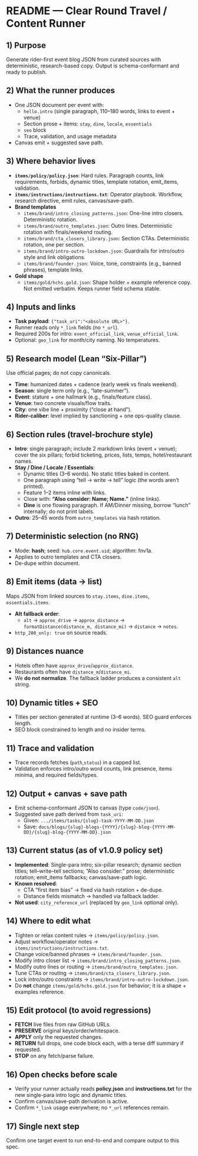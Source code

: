 # README — Clear Round Travel / Content Runner

## 1) Purpose
Generate rider-first event blog JSON from curated sources with deterministic, research-based copy. Output is schema-conformant and ready to publish.

## 2) What the runner produces
- One JSON document per event with:
  - `hello.intro` (single paragraph, 110–180 words, links to event + venue)
  - Section prose + items: `stay`, `dine`, `locale`, `essentials`
  - `seo` block
  - Trace, validation, and usage metadata
- Canvas emit + suggested save path.

## 3) Where behavior lives
- **`items/policy/policy.json`**: Hard rules. Paragraph counts, link requirements, forbids, dynamic titles, template rotation, emit_items, validation.
- **`items/instructions/instructions.txt`**: Operator playbook. Workflow, research directive, emit rules, canvas/save-path.
- **Brand templates**
  - `items/brand/intro_closing_patterns.json`: One-line intro closers. Deterministic rotation.
  - `items/brand/outro_templates.json`: Outro lines. Deterministic rotation with finals/weekend routing.
  - `items/brand/cta_closers_library.json`: Section CTAs. Deterministic rotation, one per section.
  - `items/brand/intro-outro-lockdown.json`: Guardrails for intro/outro style and link obligations.
  - `items/brand/founder.json`: Voice, tone, constraints (e.g., banned phrases), template links.
- **Gold shape**
  - `items/gold/hchs.gold.json`: Shape holder + example reference copy. Not emitted verbatim. Keeps runner field schema stable.

## 4) Inputs and links
- **Task payload**: `{"task_uri":"<absolute URL>"}`.
- Runner reads only `*_link` fields (no `*_url`).
- Required 200s for intro: `event_official_link`, `venue_official_link`.
- Optional: `geo_link` for month/city naming. No temperatures.

## 5) Research model (Lean “Six-Pillar”)
Use official pages; do not copy canonicals.
- **Time**: humanized dates + cadence (early week vs finals weekend).
- **Season**: single term only (e.g., “late-summer”).
- **Event**: stature + one hallmark (e.g., finals/feature class).
- **Venue**: two concrete visuals/flow traits.
- **City**: one vibe line + proximity (“close at hand”).
- **Rider-caliber**: level implied by sanctioning + one ops-quality clause.

## 6) Section rules (travel-brochure style)
- **Intro**: single paragraph; include 2 markdown links (event + venue); cover the six pillars; forbid ticketing, prices, lists, temps, hotel/restaurant names.
- **Stay / Dine / Locale / Essentials**:
  - Dynamic titles (3–6 words). No static titles baked in content.
  - One paragraph using “tell → write → tell” logic (the words aren’t printed).
  - Feature 1–2 items inline with links.
  - Close with: **“Also consider: Name; Name.”** (inline links).
  - **Dine** is one flowing paragraph. If AM/Dinner missing, borrow “lunch” internally; do not print labels.
- **Outro**: 25–45 words from `outro_templates` via hash rotation.

## 7) Deterministic selection (no RNG)
- Mode: **hash**; seed: `hub.core.event.uid`; algorithm: fnv1a.
- Applies to outro templates and CTA closers.
- De-dupe within document.

## 8) Emit items (data → list)
Maps JSON from linked sources to `stay.items`, `dine.items`, `essentials.items`.
- **Alt fallback order**:
  - `alt` → `approx_drive` → `approx_distance` → `formatDistance(distance_m, distance_mi)` → `distance` → `notes`.
- `http_200_only: true` on source reads.

## 9) Distances nuance
- Hotels often have `approx_drive`/`approx_distance`.
- Restaurants often have `distance_m`/`distance_mi`.
- We **do not normalize**. The fallback ladder produces a consistent `alt` string.

## 10) Dynamic titles + SEO
- Titles per section generated at runtime (3–6 words). SEO guard enforces length.
- SEO block constrained to length and no insider terms.

## 11) Trace and validation
- Trace records fetches (`path`,`status`) in a capped list.
- Validation enforces intro/outro word counts, link presence, items minima, and required fields/types.

## 12) Output + canvas + save path
- Emit schema-conformant JSON to canvas (type `code/json`).
- Suggested save path derived from `task_uri`:
  - Given: `.../items/tasks/{slug}-task-YYYY-MM-DD.json`
  - Save: `docs/blogs/{slug}-blogs-{YYYY}/{slug}-blog-{YYYY-MM-DD}/{slug}-blog-{YYYY-MM-DD}.json`

## 13) Current status (as of v1.0.9 policy set)
- **Implemented**: Single-para intro; six-pillar research; dynamic section titles; tell–write–tell sections; “Also consider:” prose; deterministic rotation; emit_items fallbacks; canvas/save-path logic.
- **Known resolved**:
  - CTA “first item bias” → fixed via hash rotation + de-dupe.
  - Distance fields mismatch → handled via fallback ladder.
- **Not used**: `city_reference_url` (replaced by `geo_link` optional only).

## 14) Where to edit what
- Tighten or relax content rules → `items/policy/policy.json`.
- Adjust workflow/operator notes → `items/instructions/instructions.txt`.
- Change voice/banned phrases → `items/brand/founder.json`.
- Modify intro closer list → `items/brand/intro_closing_patterns.json`.
- Modify outro lines or routing → `items/brand/outro_templates.json`.
- Tune CTAs or routing → `items/brand/cta_closers_library.json`.
- Lock intro/outro constraints → `items/brand/intro-outro-lockdown.json`.
- Do **not** change `items/gold/hchs.gold.json` for behavior; it is a shape + examples reference.

## 15) Edit protocol (to avoid regressions)
- **FETCH** live files from raw GitHub URLs.
- **PRESERVE** original keys/order/whitespace.
- **APPLY** only the requested changes.
- **RETURN** full drops, one code block each, with a terse diff summary if requested.
- **STOP** on any fetch/parse failure.

## 16) Open checks before scale
- Verify your runner actually reads **policy.json** and **instructions.txt** for the new single-para intro logic and dynamic titles.
- Confirm canvas/save-path derivation is active.
- Confirm `*_link` usage everywhere; no `*_url` references remain.

## 17) Single next step
Confirm one target event to run end-to-end and compare output to this spec.
